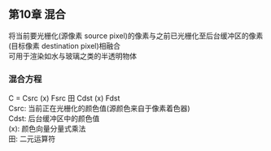 ## 第10章 混合
将当前要光栅化(源像素 source pixel)的像素与之前已光栅化至后台缓冲区的像素(目标像素 destination pixel)相融合  
可用于渲染如水与玻璃之类的半透明物体  
### 混合方程
C = Csrc (x) Fsrc 田 Cdst (x) Fdst  
Csrc: 当前正在光栅化的颜色值(源颜色来自于像素着色器)  
Cdst: 后台缓冲区中的颜色值  
(x): 颜色向量分量式乘法  
田: 二元运算符  
